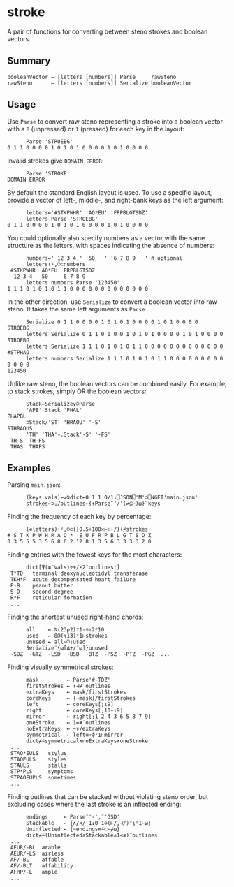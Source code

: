# stroke

A pair of functions for converting between steno strokes and boolean vectors.

## Summary

    booleanVector ← [letters [numbers]] Parse     rawSteno
    rawSteno      ← [letters [numbers]] Serialize booleanVector

## Usage

Use `Parse` to convert raw steno representing a stroke into a boolean vector
with a `0` (unpressed) or `1` (pressed) for each key in the layout:

          Parse 'STROEBG'
    0 1 1 0 0 0 0 1 0 1 0 1 0 0 0 0 1 0 1 0 0 0 0

Invalid strokes give `DOMAIN ERROR`:

          Parse 'STROKE'
    DOMAIN ERROR

By default the standard English layout is used.
To use a specific layout,
provide a vector of left-, middle-, and right-bank keys as the left argument:

          letters←'#STKPWHR' 'AO*EU' 'FRPBLGTSDZ'
          letters Parse 'STROEBG'
    0 1 1 0 0 0 0 1 0 1 0 1 0 0 0 0 1 0 1 0 0 0 0

You could optionally also specify numbers as a vector with the same structure as the letters,
with spaces indicating the absence of numbers:

          numbers←' 12 3 4 ' '50   ' '6 7 8 9   ' ⍝ optional
          letters↑⍤,⍥⊂numbers
     #STKPWHR  AO*EU  FRPBLGTSDZ
      12 3 4   50     6 7 8 9
          letters numbers Parse '123450'
    1 1 1 0 1 0 1 0 1 1 0 0 0 0 0 0 0 0 0 0 0 0 0

In the other direction, use `Serialize` to convert a boolean vector into raw steno.
It takes the same left arguments as `Parse`.

          Serialize 0 1 1 0 0 0 0 1 0 1 0 1 0 0 0 0 1 0 1 0 0 0 0
    STROEBG
          letters Serialize 0 1 1 0 0 0 0 1 0 1 0 1 0 0 0 0 1 0 1 0 0 0 0
    STROEBG
          letters Serialize 1 1 1 0 1 0 1 0 1 1 0 0 0 0 0 0 0 0 0 0 0 0 0
    #STPHAO
          letters numbers Serialize 1 1 1 0 1 0 1 0 1 1 0 0 0 0 0 0 0 0 0 0 0 0 0
    123450

Unlike raw steno, the boolean vectors can be combined easily.
For example, to stack strokes, simply OR the boolean vectors:

          Stack←Serialize∨⍥Parse
          'APB' Stack 'PHAL'
    PHAPBL
          ⊃Stack/'ST' 'HRAOU' '-S'
    STHRAOUS
          'TH' 'THA'∘.Stack'-S' '-FS'
     TH-S  TH-FS
     THAS  THAFS

## Examples

Parsing `main.json`:

          (keys vals)←↓⍉dict←0 1 1 0/1↓⎕JSON⍠'M'⊃⎕NGET'main.json'
          strokes←⊃⍪/outlines←{↑Parse¨'/'(≠⊆⊢)⍵}¨keys

Finding the frequency of each key by percentage:

          (∊letters)↑⍤,⍥⊂(⌊0.5+100×⊢÷+/)+⌿strokes
    # S T K P W H R A O *  E U F R P B L G T S D Z
    0 3 5 5 5 3 5 6 8 6 2 12 8 1 3 5 6 3 3 3 3 2 0

Finding entries with the fewest keys for the most characters:

          dict[⍒(≢¨vals)÷+/⍣2¨outlines;]
     T*TD   terminal deoxynucleotidyl transferase
     TKH*F  acute decompensated heart failure
     P-B    peanut butter
     S-D    second-degree
     R*F    reticular formation
     ...

Finding the shortest unused right-hand chords:

          all    ← ⍉(23⍴2)⊤1-⍨⍳2*10
          used   ← 0@(⍳13)⍤1⊢strokes
          unused ← all~⍥↓used
          Serialize¨{⍵[⍋+/¨⍵]}unused
     -SDZ  -GTZ  -LSD  -BSD  -BTZ  -PSZ  -PTZ  -PGZ  ...

Finding visually symmetrical strokes:

          mask         ← Parse'#-TDZ'
          firstStrokes ← ↑⊣⌿¨outlines
          extraKeys    ← mask/firstStrokes
          coreKeys     ← (~mask)/firstStrokes
          left         ← coreKeys[;⍳9]
          right        ← coreKeys[;10+⍳9]
          mirror       ← right[;1 2 4 3 6 5 8 7 9]
          oneStroke    ← 1=≢¨outlines
          noExtraKeys  ← ~∨/extraKeys
          symmetrical  ← left≡∘⌽⍤1⊢mirror
          dict⌿⍨symmetrical∧noExtraKeys∧oneStroke
     ...
     STAO*EULS   stylus
     STAOEULS    styles
     STAULS      stalls
     STP*PLS     symptoms
     STPAOEUPLS  sometimes
     ...

Finding outlines that can be stacked without violating steno order,
but excluding cases where the last stroke is an inflected ending:

          endings     ← Parse¨'-',¨'GSD'
          Stackable   ← {∧/</¯1↓0 1⊖(⊢/,⊣/)⍤⍸⍤1⊢⍵}
          Uninflected ← {~endings∊⍨⊂⊢⌿⍵}
          dict⌿⍨(Uninflected∧Stackable∧1<≢)¨outlines
     ...
     AEUR/-BL  arable
     AEUR/-LS  airless
     AF/-BL    affable
     AF/-BLT   affability
     AFRP/-L   ample
     ...
